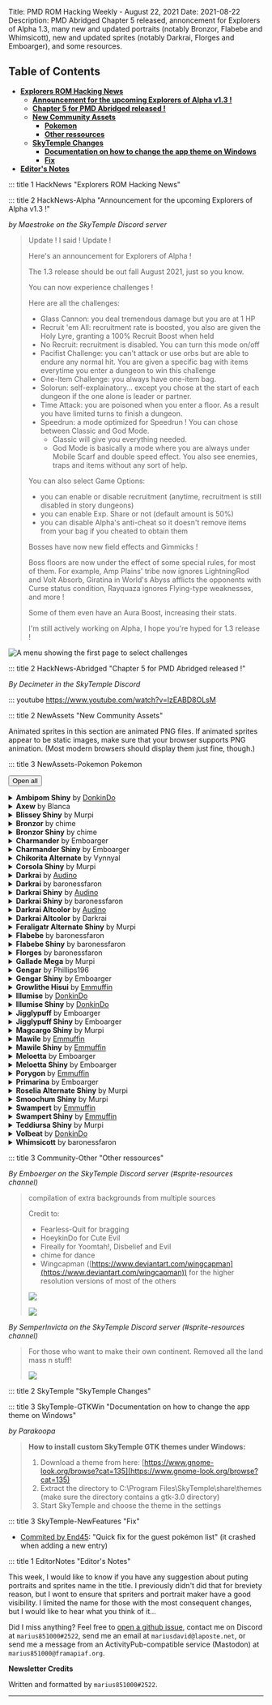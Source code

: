 Title: PMD ROM Hacking Weekly - August 22, 2021
Date: 2021-08-22
Description: PMD Abridged Chapter 5 released, annoncement for Explorers of Alpha 1.3, many new and updated portraits (notably Bronzor, Flabebe and Whimsicott), new and updated sprites (notably Darkrai, Florges and Emboarger), and some resources.

<style>
details summary > * { 
  display: inline;
}
</style>


<h2 id="ToC">Table of Contents</h2>

- [**Explorers ROM Hacking News**](#HackNews)
    - [**Announcement for the upcoming Explorers of Alpha v1.3 !**](#HackNews-Alpha)
    - [**Chapter 5 for PMD Abridged released !**](#HackNews-Abridged)
    - [**New Community Assets**](#NewAssets)
        - [**Pokemon**](#NewAssets-Pokemon)
        - [**Other ressources**](#Community-Other)
    - [**SkyTemple Changes**](#SkyTemple)
        - [**Documentation on how to change the app theme on Windows**](#SkyTemple-GTKWin)
        - [**Fix**](#SkyTemple-NewFeatures)
- [**Editor's Notes**](#EditorNotes)

::: title 1 HackNews "Explorers ROM Hacking News"

::: title 2 HackNews-Alpha "Announcement for the upcoming Explorers of Alpha v1.3 !"

*by Maestroke on the SkyTemple Discord server*

> Update ! I said ! Update !
>
> Here's an announcement for Explorers of Alpha !
>
> The 1.3 release should be out fall August 2021, just so you know.
>
> You can now experience challenges ! 
> 
> Here are all the challenges:
>
> - Glass Cannon: you deal tremendous damage but you are at 1 HP
> - Recruit 'em All: recruitment rate is boosted, you also are given the Holy Lyre, granting a 100% Recruit Boost when held
> - No Recruit: recruitment is disabled. You can turn this mode on/off
> - Pacifist Challenge: you can't attack or use orbs but are able to endure any normal hit. You are given a specific bag with items everytime you enter a dungeon to win this challenge
> - One-Item Challenge: you always have one-item bag.
> - Solorun: self-explainatory... except you chose at the start of each dungeon if the one alone is leader or partner.
> - Time Attack: you are poisoned when you enter a floor. As a result you have limited turns to finish a dungeon.
> - Speedrun: a mode optimized for Speedrun ! You can chose between Classic and God Mode.
>     - Classic will give you everything needed.
>     - God Mode is basically a mode where you are always under Mobile Scarf and double speed effect. You also see enemies, traps and items without any sort of help.
>
> You can also select Game Options:
>
> - you can enable or disable recruitment (anytime, recruitment is still disabled in story dungeons)
> - you can enable Exp. Share or not (default amount is 50%)
> - you can disable Alpha's anti-cheat so it doesn't remove items from your bag if you cheated to obtain them
> 
> 
> Bosses have now new field effects and Gimmicks !
> 
> Boss floors are now under the effect of some special rules, for most of them. For example, Amp Plains' tribe now ignores LightningRod and Volt Absorb, Giratina in World's Abyss afflicts the opponents with Curse status condition, Rayquaza ignores Flying-type weaknesses, and more !
>
> Some of them even have an Aura Boost, increasing their stats.
>
> I'm still actively working on Alpha, I hope you're hyped for 1.3 release !

![A menu showing the first page to select challenges](./images/2021-alpha.png)

::: title 2 HackNews-Abridged "Chapter 5 for PMD Abridged released !"

*By Decimeter in the SkyTemple Discord*

::: youtube https://www.youtube.com/watch?v=lzEABD8OLsM

::: title 2 NewAssets "New Community Assets"

Animated sprites in this section are animated PNG files. If animated sprites appear to be static images, make sure that your browser supports PNG animation. (Most modern browsers should display them just fine, though.)

::: title 3 NewAssets-Pokemon Pokemon

<button onclick="unfoldmonster()">Open all</button><details class="monstergeneral"><summary><b>Ambipom  Shiny</b> by <a href="https://twitter.com/DonkinDo">DonkinDo</a></summary>Portrait Added<div class="changetomonsterlist"><div class="contentcontainer"><div class="contentinner"><span>Happy</span><br><img src="./images/26-changes/todo.png" style="min-width:none;width:160px;height:160px"></img></div><div class="contentinner"><span>Surprised</span><br><img src="./images/26-changes/todo-0.png" style="min-width:none;width:160px;height:160px"></img></div></div></div></details><details class="monstergeneral"><summary><b>Axew</b> by Blanca</summary>Portrait Changed<div class="changetomonsterlist"><div class="contentcontainer"><div class="contentinner"><span>Normal</span><br><img src="./images/26-changes/todo-1.png" style="min-width:none;width:160px;height:160px"></img><br><img src="./images/26-changes/todo-2.png" style="min-width:none;width:160px;height:160px"></img></div></div></div></details><details class="monstergeneral"><summary><b>Blissey  Shiny</b> by Murpi</summary>Portrait Added<div class="changetomonsterlist"><div class="contentcontainer"><div class="contentinner"><span>Angry</span><br><img src="./images/26-changes/todo-3.png" style="min-width:none;width:160px;height:160px"></img></div><div class="contentinner"><span>Crying</span><br><img src="./images/26-changes/todo-4.png" style="min-width:none;width:160px;height:160px"></img></div><div class="contentinner"><span>Determined</span><br><img src="./images/26-changes/todo-5.png" style="min-width:none;width:160px;height:160px"></img></div><div class="contentinner"><span>Dizzy</span><br><img src="./images/26-changes/todo-6.png" style="min-width:none;width:160px;height:160px"></img></div><div class="contentinner"><span>Happy</span><br><img src="./images/26-changes/todo-7.png" style="min-width:none;width:160px;height:160px"></img></div><div class="contentinner"><span>Inspired</span><br><img src="./images/26-changes/todo-8.png" style="min-width:none;width:160px;height:160px"></img></div><div class="contentinner"><span>Joyous</span><br><img src="./images/26-changes/todo-9.png" style="min-width:none;width:160px;height:160px"></img></div><div class="contentinner"><span>Pain</span><br><img src="./images/26-changes/todo-10.png" style="min-width:none;width:160px;height:160px"></img></div><div class="contentinner"><span>Sad</span><br><img src="./images/26-changes/todo-11.png" style="min-width:none;width:160px;height:160px"></img></div><div class="contentinner"><span>Shouting</span><br><img src="./images/26-changes/todo-12.png" style="min-width:none;width:160px;height:160px"></img></div><div class="contentinner"><span>Sigh</span><br><img src="./images/26-changes/todo-13.png" style="min-width:none;width:160px;height:160px"></img></div><div class="contentinner"><span>Stunned</span><br><img src="./images/26-changes/todo-14.png" style="min-width:none;width:160px;height:160px"></img></div><div class="contentinner"><span>Surprised</span><br><img src="./images/26-changes/todo-15.png" style="min-width:none;width:160px;height:160px"></img></div><div class="contentinner"><span>Teary-Eyed</span><br><img src="./images/26-changes/todo-16.png" style="min-width:none;width:160px;height:160px"></img></div><div class="contentinner"><span>Worried</span><br><img src="./images/26-changes/todo-17.png" style="min-width:none;width:160px;height:160px"></img></div></div></div></details><details class="monstergeneral"><summary><b>Bronzor</b> by chime</summary>Portrait Added<div class="changetomonsterlist"><div class="contentcontainer"><div class="contentinner"><span>Angry</span><br><img src="./images/26-changes/todo-18.png" style="min-width:none;width:160px;height:160px"></img></div><div class="contentinner"><span>Crying</span><br><img src="./images/26-changes/todo-19.png" style="min-width:none;width:160px;height:160px"></img></div><div class="contentinner"><span>Determined</span><br><img src="./images/26-changes/todo-20.png" style="min-width:none;width:160px;height:160px"></img></div><div class="contentinner"><span>Dizzy</span><br><img src="./images/26-changes/todo-21.png" style="min-width:none;width:160px;height:160px"></img></div><div class="contentinner"><span>Happy</span><br><img src="./images/26-changes/todo-22.png" style="min-width:none;width:160px;height:160px"></img></div><div class="contentinner"><span>Inspired</span><br><img src="./images/26-changes/todo-23.png" style="min-width:none;width:160px;height:160px"></img></div><div class="contentinner"><span>Joyous</span><br><img src="./images/26-changes/todo-24.png" style="min-width:none;width:160px;height:160px"></img></div><div class="contentinner"><span>Pain</span><br><img src="./images/26-changes/todo-25.png" style="min-width:none;width:160px;height:160px"></img></div><div class="contentinner"><span>Sad</span><br><img src="./images/26-changes/todo-26.png" style="min-width:none;width:160px;height:160px"></img></div><div class="contentinner"><span>Shouting</span><br><img src="./images/26-changes/todo-27.png" style="min-width:none;width:160px;height:160px"></img></div><div class="contentinner"><span>Sigh</span><br><img src="./images/26-changes/todo-28.png" style="min-width:none;width:160px;height:160px"></img></div><div class="contentinner"><span>Special0</span><br><img src="./images/26-changes/todo-29.png" style="min-width:none;width:160px;height:160px"></img></div><div class="contentinner"><span>Special1</span><br><img src="./images/26-changes/todo-30.png" style="min-width:none;width:160px;height:160px"></img></div><div class="contentinner"><span>Stunned</span><br><img src="./images/26-changes/todo-31.png" style="min-width:none;width:160px;height:160px"></img></div><div class="contentinner"><span>Surprised</span><br><img src="./images/26-changes/todo-32.png" style="min-width:none;width:160px;height:160px"></img></div><div class="contentinner"><span>Teary-Eyed</span><br><img src="./images/26-changes/todo-33.png" style="min-width:none;width:160px;height:160px"></img></div><div class="contentinner"><span>Worried</span><br><img src="./images/26-changes/todo-34.png" style="min-width:none;width:160px;height:160px"></img></div></div></div>Portrait Changed<div class="changetomonsterlist"><div class="contentcontainer"><div class="contentinner"><span>Normal</span><br><img src="./images/26-changes/todo-35.png" style="min-width:none;width:160px;height:160px"></img><br><img src="./images/26-changes/todo-36.png" style="min-width:none;width:160px;height:160px"></img></div></div></div></details><details class="monstergeneral"><summary><b>Bronzor  Shiny</b> by chime</summary>Portrait Added<div class="changetomonsterlist"><div class="contentcontainer"><div class="contentinner"><span>Angry</span><br><img src="./images/26-changes/todo-37.png" style="min-width:none;width:160px;height:160px"></img></div><div class="contentinner"><span>Crying</span><br><img src="./images/26-changes/todo-38.png" style="min-width:none;width:160px;height:160px"></img></div><div class="contentinner"><span>Determined</span><br><img src="./images/26-changes/todo-39.png" style="min-width:none;width:160px;height:160px"></img></div><div class="contentinner"><span>Dizzy</span><br><img src="./images/26-changes/todo-40.png" style="min-width:none;width:160px;height:160px"></img></div><div class="contentinner"><span>Happy</span><br><img src="./images/26-changes/todo-41.png" style="min-width:none;width:160px;height:160px"></img></div><div class="contentinner"><span>Inspired</span><br><img src="./images/26-changes/todo-42.png" style="min-width:none;width:160px;height:160px"></img></div><div class="contentinner"><span>Joyous</span><br><img src="./images/26-changes/todo-43.png" style="min-width:none;width:160px;height:160px"></img></div><div class="contentinner"><span>Pain</span><br><img src="./images/26-changes/todo-44.png" style="min-width:none;width:160px;height:160px"></img></div><div class="contentinner"><span>Sad</span><br><img src="./images/26-changes/todo-45.png" style="min-width:none;width:160px;height:160px"></img></div><div class="contentinner"><span>Shouting</span><br><img src="./images/26-changes/todo-46.png" style="min-width:none;width:160px;height:160px"></img></div><div class="contentinner"><span>Sigh</span><br><img src="./images/26-changes/todo-47.png" style="min-width:none;width:160px;height:160px"></img></div><div class="contentinner"><span>Special0</span><br><img src="./images/26-changes/todo-48.png" style="min-width:none;width:160px;height:160px"></img></div><div class="contentinner"><span>Special1</span><br><img src="./images/26-changes/todo-49.png" style="min-width:none;width:160px;height:160px"></img></div><div class="contentinner"><span>Stunned</span><br><img src="./images/26-changes/todo-50.png" style="min-width:none;width:160px;height:160px"></img></div><div class="contentinner"><span>Surprised</span><br><img src="./images/26-changes/todo-51.png" style="min-width:none;width:160px;height:160px"></img></div><div class="contentinner"><span>Teary-Eyed</span><br><img src="./images/26-changes/todo-52.png" style="min-width:none;width:160px;height:160px"></img></div><div class="contentinner"><span>Worried</span><br><img src="./images/26-changes/todo-53.png" style="min-width:none;width:160px;height:160px"></img></div></div></div></details><details class="monstergeneral"><summary><b>Charmander</b> by Emboarger</summary>Portrait Added<div class="changetomonsterlist"><div class="contentcontainer"><div class="contentinner"><span>Special0</span><br><img src="./images/26-changes/todo-54.png" style="min-width:none;width:160px;height:160px"></img></div><div class="contentinner"><span>Special1</span><br><img src="./images/26-changes/todo-55.png" style="min-width:none;width:160px;height:160px"></img></div></div></div>Portrait Changed<div class="changetomonsterlist"><div class="contentcontainer"><div class="contentinner"><span>Angry</span><br><img src="./images/26-changes/todo-56.png" style="min-width:none;width:160px;height:160px"></img><br><img src="./images/26-changes/todo-57.png" style="min-width:none;width:160px;height:160px"></img></div><div class="contentinner"><span>Crying</span><br><img src="./images/26-changes/todo-58.png" style="min-width:none;width:160px;height:160px"></img><br><img src="./images/26-changes/todo-59.png" style="min-width:none;width:160px;height:160px"></img></div><div class="contentinner"><span>Determined</span><br><img src="./images/26-changes/todo-60.png" style="min-width:none;width:160px;height:160px"></img><br><img src="./images/26-changes/todo-61.png" style="min-width:none;width:160px;height:160px"></img></div><div class="contentinner"><span>Dizzy</span><br><img src="./images/26-changes/todo-62.png" style="min-width:none;width:160px;height:160px"></img><br><img src="./images/26-changes/todo-63.png" style="min-width:none;width:160px;height:160px"></img></div><div class="contentinner"><span>Happy</span><br><img src="./images/26-changes/todo-64.png" style="min-width:none;width:160px;height:160px"></img><br><img src="./images/26-changes/todo-65.png" style="min-width:none;width:160px;height:160px"></img></div><div class="contentinner"><span>Inspired</span><br><img src="./images/26-changes/todo-66.png" style="min-width:none;width:160px;height:160px"></img><br><img src="./images/26-changes/todo-67.png" style="min-width:none;width:160px;height:160px"></img></div><div class="contentinner"><span>Joyous</span><br><img src="./images/26-changes/todo-68.png" style="min-width:none;width:160px;height:160px"></img><br><img src="./images/26-changes/todo-69.png" style="min-width:none;width:160px;height:160px"></img></div><div class="contentinner"><span>Normal</span><br><img src="./images/26-changes/todo-70.png" style="min-width:none;width:160px;height:160px"></img><br><img src="./images/26-changes/todo-71.png" style="min-width:none;width:160px;height:160px"></img></div><div class="contentinner"><span>Pain</span><br><img src="./images/26-changes/todo-72.png" style="min-width:none;width:160px;height:160px"></img><br><img src="./images/26-changes/todo-73.png" style="min-width:none;width:160px;height:160px"></img></div><div class="contentinner"><span>Sad</span><br><img src="./images/26-changes/todo-74.png" style="min-width:none;width:160px;height:160px"></img><br><img src="./images/26-changes/todo-75.png" style="min-width:none;width:160px;height:160px"></img></div><div class="contentinner"><span>Shouting</span><br><img src="./images/26-changes/todo-76.png" style="min-width:none;width:160px;height:160px"></img><br><img src="./images/26-changes/todo-77.png" style="min-width:none;width:160px;height:160px"></img></div><div class="contentinner"><span>Sigh</span><br><img src="./images/26-changes/todo-78.png" style="min-width:none;width:160px;height:160px"></img><br><img src="./images/26-changes/todo-79.png" style="min-width:none;width:160px;height:160px"></img></div><div class="contentinner"><span>Stunned</span><br><img src="./images/26-changes/todo-80.png" style="min-width:none;width:160px;height:160px"></img><br><img src="./images/26-changes/todo-81.png" style="min-width:none;width:160px;height:160px"></img></div><div class="contentinner"><span>Surprised</span><br><img src="./images/26-changes/todo-82.png" style="min-width:none;width:160px;height:160px"></img><br><img src="./images/26-changes/todo-83.png" style="min-width:none;width:160px;height:160px"></img></div><div class="contentinner"><span>Teary-Eyed</span><br><img src="./images/26-changes/todo-84.png" style="min-width:none;width:160px;height:160px"></img><br><img src="./images/26-changes/todo-85.png" style="min-width:none;width:160px;height:160px"></img></div><div class="contentinner"><span>Worried</span><br><img src="./images/26-changes/todo-86.png" style="min-width:none;width:160px;height:160px"></img><br><img src="./images/26-changes/todo-87.png" style="min-width:none;width:160px;height:160px"></img></div></div></div></details><details class="monstergeneral"><summary><b>Charmander  Shiny</b> by Emboarger</summary>Portrait Added<div class="changetomonsterlist"><div class="contentcontainer"><div class="contentinner"><span>Special0</span><br><img src="./images/26-changes/todo-88.png" style="min-width:none;width:160px;height:160px"></img></div><div class="contentinner"><span>Special1</span><br><img src="./images/26-changes/todo-89.png" style="min-width:none;width:160px;height:160px"></img></div></div></div></details><details class="monstergeneral"><summary><b>Chikorita Alternate</b> by Vynnyal</summary>Portrait Added<div class="changetomonsterlist"><div class="contentcontainer"><div class="contentinner"><span>Angry</span><br><img src="./images/26-changes/todo-90.png" style="min-width:none;width:160px;height:160px"></img></div><div class="contentinner"><span>Crying</span><br><img src="./images/26-changes/todo-91.png" style="min-width:none;width:160px;height:160px"></img></div><div class="contentinner"><span>Determined</span><br><img src="./images/26-changes/todo-92.png" style="min-width:none;width:160px;height:160px"></img></div><div class="contentinner"><span>Dizzy</span><br><img src="./images/26-changes/todo-93.png" style="min-width:none;width:160px;height:160px"></img></div><div class="contentinner"><span>Happy</span><br><img src="./images/26-changes/todo-94.png" style="min-width:none;width:160px;height:160px"></img></div><div class="contentinner"><span>Inspired</span><br><img src="./images/26-changes/todo-95.png" style="min-width:none;width:160px;height:160px"></img></div><div class="contentinner"><span>Joyous</span><br><img src="./images/26-changes/todo-96.png" style="min-width:none;width:160px;height:160px"></img></div><div class="contentinner"><span>Normal</span><br><img src="./images/26-changes/todo-97.png" style="min-width:none;width:160px;height:160px"></img></div><div class="contentinner"><span>Pain</span><br><img src="./images/26-changes/todo-98.png" style="min-width:none;width:160px;height:160px"></img></div><div class="contentinner"><span>Sad</span><br><img src="./images/26-changes/todo-99.png" style="min-width:none;width:160px;height:160px"></img></div><div class="contentinner"><span>Shouting</span><br><img src="./images/26-changes/todo-100.png" style="min-width:none;width:160px;height:160px"></img></div><div class="contentinner"><span>Sigh</span><br><img src="./images/26-changes/todo-101.png" style="min-width:none;width:160px;height:160px"></img></div><div class="contentinner"><span>Stunned</span><br><img src="./images/26-changes/todo-102.png" style="min-width:none;width:160px;height:160px"></img></div><div class="contentinner"><span>Surprised</span><br><img src="./images/26-changes/todo-103.png" style="min-width:none;width:160px;height:160px"></img></div><div class="contentinner"><span>Teary-Eyed</span><br><img src="./images/26-changes/todo-104.png" style="min-width:none;width:160px;height:160px"></img></div><div class="contentinner"><span>Worried</span><br><img src="./images/26-changes/todo-105.png" style="min-width:none;width:160px;height:160px"></img></div></div></div></details><details class="monstergeneral"><summary><b>Corsola  Shiny</b> by Murpi</summary>Portrait Added<div class="changetomonsterlist"><div class="contentcontainer"><div class="contentinner"><span>Special0</span><br><img src="./images/26-changes/todo-106.png" style="min-width:none;width:160px;height:160px"></img></div><div class="contentinner"><span>Special1</span><br><img src="./images/26-changes/todo-107.png" style="min-width:none;width:160px;height:160px"></img></div></div></div>Portrait Changed<div class="changetomonsterlist"><div class="contentcontainer"><div class="contentinner"><span>Sigh</span><br><img src="./images/26-changes/todo-108.png" style="min-width:none;width:160px;height:160px"></img><br><img src="./images/26-changes/todo-109.png" style="min-width:none;width:160px;height:160px"></img></div></div></div></details><details class="monstergeneral"><summary><b>Darkrai</b> by <a href="https://github.com/audinowho">Audino</a></summary>Sprite Added<div class="changetomonsterlist"><div class="contentcontainer"><div class="contentinner"><span>Special2</span><br><img src="./images/26-changes/todo-110.png" style="min-width:none;width:128px;height:256px"></img></div></div></div>Sprite Changed<div class="changetomonsterlist"><div class="contentcontainer"><div class="contentinner"><span>Special0</span><br><img src="./images/26-changes/todo-111.png" style="min-width:none;width:256px;height:320px"></img></div><div class="contentinner"><span>Special1</span><br><img src="./images/26-changes/todo-112.png" style="min-width:none;width:256px;height:288px"></img></div></div></div></details><details class="monstergeneral"><summary><b>Darkrai</b> by baronessfaron</summary>Sprite Removed<div class="changetomonsterlist"><div class="contentcontainer"><div class="contentinner"><span>Pose</span><br><img src="./images/26-changes/todo-113.png" style="min-width:none;width:128px;height:320px"></img></div></div></div>Sprite Added<div class="changetomonsterlist"><div class="contentcontainer"><div class="contentinner"><span>Cringe</span><br><img src="./images/26-changes/todo-114.png" style="min-width:none;width:128px;height:224px"></img></div><div class="contentinner"><span>DeepBreath</span><br><img src="./images/26-changes/todo-115.png" style="min-width:none;width:128px;height:320px"></img></div><div class="contentinner"><span>Eat</span><br><img src="./images/26-changes/todo-116.png" style="min-width:none;width:128px;height:192px"></img></div><div class="contentinner"><span>EventSleep</span><br><img src="./images/26-changes/todo-117.png" style="min-width:none;width:160px;height:96px"></img></div><div class="contentinner"><span>Faint</span><br><img src="./images/26-changes/todo-118.png" style="min-width:none;width:160px;height:320px"></img></div><div class="contentinner"><span>Float</span><br><img src="./images/26-changes/todo-119.png" style="min-width:none;width:160px;height:128px"></img></div><div class="contentinner"><span>Head</span><br><img src="./images/26-changes/todo-120.png" style="min-width:none;width:96px;height:160px"></img></div><div class="contentinner"><span>HitGround</span><br><img src="./images/26-changes/todo-121.png" style="min-width:none;width:160px;height:320px"></img></div><div class="contentinner"><span>Laying</span><br><img src="./images/26-changes/todo-122.png" style="min-width:none;width:160px;height:96px"></img></div><div class="contentinner"><span>LeapForth</span><br><img src="./images/26-changes/todo-123.png" style="min-width:none;width:128px;height:448px"></img></div><div class="contentinner"><span>LookUp</span><br><img src="./images/26-changes/todo-124.png" style="min-width:none;width:128px;height:256px"></img></div><div class="contentinner"><span>LostBalance</span><br><img src="./images/26-changes/todo-125.png" style="min-width:none;width:128px;height:256px"></img></div><div class="contentinner"><span>Nod</span><br><img src="./images/26-changes/todo-126.png" style="min-width:none;width:128px;height:288px"></img></div><div class="contentinner"><span>Pain</span><br><img src="./images/26-changes/todo-127.png" style="min-width:none;width:128px;height:288px"></img></div><div class="contentinner"><span>Pull</span><br><img src="./images/26-changes/todo-128.png" style="min-width:none;width:160px;height:256px"></img></div><div class="contentinner"><span>Sink</span><br><img src="./images/26-changes/todo-129.png" style="min-width:none;width:128px;height:256px"></img></div><div class="contentinner"><span>Sit</span><br><img src="./images/26-changes/todo-130.png" style="min-width:none;width:128px;height:288px"></img></div><div class="contentinner"><span>Special20</span><br><img src="./images/26-changes/todo-131.png" style="min-width:none;width:160px;height:256px"></img></div><div class="contentinner"><span>Trip</span><br><img src="./images/26-changes/todo-132.png" style="min-width:none;width:160px;height:288px"></img></div><div class="contentinner"><span>Tumble</span><br><img src="./images/26-changes/todo-133.png" style="min-width:none;width:128px;height:192px"></img></div><div class="contentinner"><span>TumbleBack</span><br><img src="./images/26-changes/todo-134.png" style="min-width:none;width:128px;height:160px"></img></div><div class="contentinner"><span>Wake</span><br><img src="./images/26-changes/todo-135.png" style="min-width:none;width:160px;height:288px"></img></div></div></div>Sprite Changed<div class="changetomonsterlist"><div class="contentcontainer"><div class="contentinner"><span>Attack</span><br><img src="./images/26-changes/todo-136.png" style="min-width:none;width:640px;height:416px"></img></div><div class="contentinner"><span>Charge</span><br><img src="./images/26-changes/todo-137.png" style="min-width:none;width:256px;height:320px"></img></div><div class="contentinner"><span>Double</span><br><img src="./images/26-changes/todo-138.png" style="min-width:none;width:576px;height:384px"></img></div><div class="contentinner"><span>Hop</span><br><img src="./images/26-changes/todo-139.png" style="min-width:none;width:256px;height:480px"></img></div><div class="contentinner"><span>Hurt</span><br><img src="./images/26-changes/todo-140.png" style="min-width:none;width:384px;height:384px"></img></div><div class="contentinner"><span>Idle</span><br><img src="./images/26-changes/todo-141.png" style="min-width:none;width:320px;height:320px"></img></div><div class="contentinner"><span>Pose</span><br><img src="./images/26-changes/todo-142.png" style="min-width:none;width:256px;height:320px"></img></div><div class="contentinner"><span>QuickStrike</span><br><img src="./images/26-changes/todo-143.png" style="min-width:none;width:1024px;height:608px"></img></div><div class="contentinner"><span>RearUp</span><br><img src="./images/26-changes/todo-144.png" style="min-width:none;width:384px;height:384px"></img></div><div class="contentinner"><span>Rotate</span><br><img src="./images/26-changes/todo-145.png" style="min-width:none;width:256px;height:288px"></img></div><div class="contentinner"><span>Shoot</span><br><img src="./images/26-changes/todo-146.png" style="min-width:none;width:256px;height:320px"></img></div><div class="contentinner"><span>Sleep</span><br><img src="./images/26-changes/todo-147.png" style="min-width:none;width:256px;height:192px"></img></div><div class="contentinner"><span>Special0</span><br><img src="./images/26-changes/todo-148.png" style="min-width:none;width:256px;height:288px"></img></div><div class="contentinner"><span>Special1</span><br><img src="./images/26-changes/todo-149.png" style="min-width:none;width:256px;height:256px"></img></div><div class="contentinner"><span>Swing</span><br><img src="./images/26-changes/todo-150.png" style="min-width:none;width:640px;height:416px"></img></div><div class="contentinner"><span>Walk</span><br><img src="./images/26-changes/todo-151.png" style="min-width:none;width:320px;height:320px"></img></div></div></div></details><details class="monstergeneral"><summary><b>Darkrai  Shiny</b> by <a href="https://github.com/audinowho">Audino</a></summary>Sprite Added<div class="changetomonsterlist"><div class="contentcontainer"><div class="contentinner"><span>Special2</span><br><img src="./images/26-changes/todo-152.png" style="min-width:none;width:128px;height:256px"></img></div></div></div>Sprite Changed<div class="changetomonsterlist"><div class="contentcontainer"><div class="contentinner"><span>Special0</span><br><img src="./images/26-changes/todo-153.png" style="min-width:none;width:256px;height:320px"></img></div><div class="contentinner"><span>Special1</span><br><img src="./images/26-changes/todo-154.png" style="min-width:none;width:256px;height:288px"></img></div></div></div></details><details class="monstergeneral"><summary><b>Darkrai  Shiny</b> by baronessfaron</summary>Sprite Removed<div class="changetomonsterlist"><div class="contentcontainer"><div class="contentinner"><span>Pose</span><br><img src="./images/26-changes/todo-155.png" style="min-width:none;width:128px;height:320px"></img></div></div></div>Sprite Added<div class="changetomonsterlist"><div class="contentcontainer"><div class="contentinner"><span>Cringe</span><br><img src="./images/26-changes/todo-156.png" style="min-width:none;width:128px;height:224px"></img></div><div class="contentinner"><span>DeepBreath</span><br><img src="./images/26-changes/todo-157.png" style="min-width:none;width:128px;height:320px"></img></div><div class="contentinner"><span>Eat</span><br><img src="./images/26-changes/todo-158.png" style="min-width:none;width:128px;height:192px"></img></div><div class="contentinner"><span>EventSleep</span><br><img src="./images/26-changes/todo-159.png" style="min-width:none;width:160px;height:96px"></img></div><div class="contentinner"><span>Faint</span><br><img src="./images/26-changes/todo-160.png" style="min-width:none;width:160px;height:320px"></img></div><div class="contentinner"><span>Float</span><br><img src="./images/26-changes/todo-161.png" style="min-width:none;width:160px;height:128px"></img></div><div class="contentinner"><span>Head</span><br><img src="./images/26-changes/todo-162.png" style="min-width:none;width:96px;height:160px"></img></div><div class="contentinner"><span>HitGround</span><br><img src="./images/26-changes/todo-163.png" style="min-width:none;width:160px;height:320px"></img></div><div class="contentinner"><span>Laying</span><br><img src="./images/26-changes/todo-164.png" style="min-width:none;width:160px;height:96px"></img></div><div class="contentinner"><span>LeapForth</span><br><img src="./images/26-changes/todo-165.png" style="min-width:none;width:128px;height:448px"></img></div><div class="contentinner"><span>LookUp</span><br><img src="./images/26-changes/todo-166.png" style="min-width:none;width:128px;height:256px"></img></div><div class="contentinner"><span>LostBalance</span><br><img src="./images/26-changes/todo-167.png" style="min-width:none;width:128px;height:256px"></img></div><div class="contentinner"><span>Nod</span><br><img src="./images/26-changes/todo-168.png" style="min-width:none;width:128px;height:288px"></img></div><div class="contentinner"><span>Pain</span><br><img src="./images/26-changes/todo-169.png" style="min-width:none;width:128px;height:288px"></img></div><div class="contentinner"><span>Pull</span><br><img src="./images/26-changes/todo-170.png" style="min-width:none;width:160px;height:256px"></img></div><div class="contentinner"><span>Sink</span><br><img src="./images/26-changes/todo-171.png" style="min-width:none;width:128px;height:256px"></img></div><div class="contentinner"><span>Sit</span><br><img src="./images/26-changes/todo-172.png" style="min-width:none;width:128px;height:288px"></img></div><div class="contentinner"><span>Special20</span><br><img src="./images/26-changes/todo-173.png" style="min-width:none;width:160px;height:256px"></img></div><div class="contentinner"><span>Trip</span><br><img src="./images/26-changes/todo-174.png" style="min-width:none;width:160px;height:288px"></img></div><div class="contentinner"><span>Tumble</span><br><img src="./images/26-changes/todo-175.png" style="min-width:none;width:128px;height:192px"></img></div><div class="contentinner"><span>TumbleBack</span><br><img src="./images/26-changes/todo-176.png" style="min-width:none;width:128px;height:160px"></img></div><div class="contentinner"><span>Wake</span><br><img src="./images/26-changes/todo-177.png" style="min-width:none;width:160px;height:288px"></img></div></div></div>Sprite Changed<div class="changetomonsterlist"><div class="contentcontainer"><div class="contentinner"><span>Attack</span><br><img src="./images/26-changes/todo-178.png" style="min-width:none;width:640px;height:416px"></img></div><div class="contentinner"><span>Charge</span><br><img src="./images/26-changes/todo-179.png" style="min-width:none;width:256px;height:320px"></img></div><div class="contentinner"><span>Double</span><br><img src="./images/26-changes/todo-180.png" style="min-width:none;width:576px;height:384px"></img></div><div class="contentinner"><span>Hop</span><br><img src="./images/26-changes/todo-181.png" style="min-width:none;width:256px;height:480px"></img></div><div class="contentinner"><span>Hurt</span><br><img src="./images/26-changes/todo-182.png" style="min-width:none;width:384px;height:384px"></img></div><div class="contentinner"><span>Idle</span><br><img src="./images/26-changes/todo-183.png" style="min-width:none;width:320px;height:320px"></img></div><div class="contentinner"><span>Pose</span><br><img src="./images/26-changes/todo-184.png" style="min-width:none;width:256px;height:320px"></img></div><div class="contentinner"><span>QuickStrike</span><br><img src="./images/26-changes/todo-185.png" style="min-width:none;width:1024px;height:608px"></img></div><div class="contentinner"><span>RearUp</span><br><img src="./images/26-changes/todo-186.png" style="min-width:none;width:384px;height:384px"></img></div><div class="contentinner"><span>Rotate</span><br><img src="./images/26-changes/todo-187.png" style="min-width:none;width:256px;height:288px"></img></div><div class="contentinner"><span>Shoot</span><br><img src="./images/26-changes/todo-188.png" style="min-width:none;width:256px;height:320px"></img></div><div class="contentinner"><span>Sleep</span><br><img src="./images/26-changes/todo-189.png" style="min-width:none;width:256px;height:192px"></img></div><div class="contentinner"><span>Special0</span><br><img src="./images/26-changes/todo-190.png" style="min-width:none;width:256px;height:288px"></img></div><div class="contentinner"><span>Special1</span><br><img src="./images/26-changes/todo-191.png" style="min-width:none;width:256px;height:256px"></img></div><div class="contentinner"><span>Swing</span><br><img src="./images/26-changes/todo-192.png" style="min-width:none;width:640px;height:416px"></img></div><div class="contentinner"><span>Walk</span><br><img src="./images/26-changes/todo-193.png" style="min-width:none;width:320px;height:320px"></img></div></div></div></details><details class="monstergeneral"><summary><b>Darkrai Altcolor</b> by <a href="https://github.com/audinowho">Audino</a></summary>Sprite Added<div class="changetomonsterlist"><div class="contentcontainer"><div class="contentinner"><span>Special2</span><br><img src="./images/26-changes/todo-194.png" style="min-width:none;width:128px;height:256px"></img></div></div></div>Sprite Changed<div class="changetomonsterlist"><div class="contentcontainer"><div class="contentinner"><span>Special0</span><br><img src="./images/26-changes/todo-195.png" style="min-width:none;width:256px;height:320px"></img></div><div class="contentinner"><span>Special1</span><br><img src="./images/26-changes/todo-196.png" style="min-width:none;width:256px;height:288px"></img></div></div></div></details><details class="monstergeneral"><summary><b>Darkrai Altcolor</b> by Darkrai</summary>Sprite Removed<div class="changetomonsterlist"><div class="contentcontainer"><div class="contentinner"><span>Pose</span><br><img src="./images/26-changes/todo-197.png" style="min-width:none;width:128px;height:320px"></img></div></div></div></details><details class="monstergeneral"><summary><b>Feraligatr Alternate Shiny</b> by Murpi</summary>Portrait Added<div class="changetomonsterlist"><div class="contentcontainer"><div class="contentinner"><span>Angry</span><br><img src="./images/26-changes/todo-198.png" style="min-width:none;width:160px;height:160px"></img></div><div class="contentinner"><span>Crying</span><br><img src="./images/26-changes/todo-199.png" style="min-width:none;width:160px;height:160px"></img></div><div class="contentinner"><span>Determined</span><br><img src="./images/26-changes/todo-200.png" style="min-width:none;width:160px;height:160px"></img></div><div class="contentinner"><span>Dizzy</span><br><img src="./images/26-changes/todo-201.png" style="min-width:none;width:160px;height:160px"></img></div><div class="contentinner"><span>Happy</span><br><img src="./images/26-changes/todo-202.png" style="min-width:none;width:160px;height:160px"></img></div><div class="contentinner"><span>Inspired</span><br><img src="./images/26-changes/todo-203.png" style="min-width:none;width:160px;height:160px"></img></div><div class="contentinner"><span>Joyous</span><br><img src="./images/26-changes/todo-204.png" style="min-width:none;width:160px;height:160px"></img></div><div class="contentinner"><span>Normal</span><br><img src="./images/26-changes/todo-205.png" style="min-width:none;width:160px;height:160px"></img></div><div class="contentinner"><span>Pain</span><br><img src="./images/26-changes/todo-206.png" style="min-width:none;width:160px;height:160px"></img></div><div class="contentinner"><span>Sad</span><br><img src="./images/26-changes/todo-207.png" style="min-width:none;width:160px;height:160px"></img></div><div class="contentinner"><span>Shouting</span><br><img src="./images/26-changes/todo-208.png" style="min-width:none;width:160px;height:160px"></img></div><div class="contentinner"><span>Sigh</span><br><img src="./images/26-changes/todo-209.png" style="min-width:none;width:160px;height:160px"></img></div><div class="contentinner"><span>Special0</span><br><img src="./images/26-changes/todo-210.png" style="min-width:none;width:160px;height:160px"></img></div><div class="contentinner"><span>Special1</span><br><img src="./images/26-changes/todo-211.png" style="min-width:none;width:160px;height:160px"></img></div><div class="contentinner"><span>Special2</span><br><img src="./images/26-changes/todo-212.png" style="min-width:none;width:160px;height:160px"></img></div><div class="contentinner"><span>Special3</span><br><img src="./images/26-changes/todo-213.png" style="min-width:none;width:160px;height:160px"></img></div><div class="contentinner"><span>Stunned</span><br><img src="./images/26-changes/todo-214.png" style="min-width:none;width:160px;height:160px"></img></div><div class="contentinner"><span>Surprised</span><br><img src="./images/26-changes/todo-215.png" style="min-width:none;width:160px;height:160px"></img></div><div class="contentinner"><span>Teary-Eyed</span><br><img src="./images/26-changes/todo-216.png" style="min-width:none;width:160px;height:160px"></img></div><div class="contentinner"><span>Worried</span><br><img src="./images/26-changes/todo-217.png" style="min-width:none;width:160px;height:160px"></img></div></div></div></details><details class="monstergeneral"><summary><b>Flabebe</b> by baronessfaron</summary>Portrait Added<div class="changetomonsterlist"><div class="contentcontainer"><div class="contentinner"><span>Angry</span><br><img src="./images/26-changes/todo-218.png" style="min-width:none;width:160px;height:160px"></img></div><div class="contentinner"><span>Crying</span><br><img src="./images/26-changes/todo-219.png" style="min-width:none;width:160px;height:160px"></img></div><div class="contentinner"><span>Determined</span><br><img src="./images/26-changes/todo-220.png" style="min-width:none;width:160px;height:160px"></img></div><div class="contentinner"><span>Dizzy</span><br><img src="./images/26-changes/todo-221.png" style="min-width:none;width:160px;height:160px"></img></div><div class="contentinner"><span>Happy</span><br><img src="./images/26-changes/todo-222.png" style="min-width:none;width:160px;height:160px"></img></div><div class="contentinner"><span>Inspired</span><br><img src="./images/26-changes/todo-223.png" style="min-width:none;width:160px;height:160px"></img></div><div class="contentinner"><span>Joyous</span><br><img src="./images/26-changes/todo-224.png" style="min-width:none;width:160px;height:160px"></img></div><div class="contentinner"><span>Pain</span><br><img src="./images/26-changes/todo-225.png" style="min-width:none;width:160px;height:160px"></img></div><div class="contentinner"><span>Sad</span><br><img src="./images/26-changes/todo-226.png" style="min-width:none;width:160px;height:160px"></img></div><div class="contentinner"><span>Shouting</span><br><img src="./images/26-changes/todo-227.png" style="min-width:none;width:160px;height:160px"></img></div><div class="contentinner"><span>Sigh</span><br><img src="./images/26-changes/todo-228.png" style="min-width:none;width:160px;height:160px"></img></div><div class="contentinner"><span>Stunned</span><br><img src="./images/26-changes/todo-229.png" style="min-width:none;width:160px;height:160px"></img></div><div class="contentinner"><span>Surprised</span><br><img src="./images/26-changes/todo-230.png" style="min-width:none;width:160px;height:160px"></img></div><div class="contentinner"><span>Teary-Eyed</span><br><img src="./images/26-changes/todo-231.png" style="min-width:none;width:160px;height:160px"></img></div><div class="contentinner"><span>Worried</span><br><img src="./images/26-changes/todo-232.png" style="min-width:none;width:160px;height:160px"></img></div></div></div>Portrait Changed<div class="changetomonsterlist"><div class="contentcontainer"><div class="contentinner"><span>Normal</span><br><img src="./images/26-changes/todo-233.png" style="min-width:none;width:160px;height:160px"></img><br><img src="./images/26-changes/todo-234.png" style="min-width:none;width:160px;height:160px"></img></div></div></div></details><details class="monstergeneral"><summary><b>Flabebe  Shiny</b> by baronessfaron</summary>Portrait Added<div class="changetomonsterlist"><div class="contentcontainer"><div class="contentinner"><span>Angry</span><br><img src="./images/26-changes/todo-235.png" style="min-width:none;width:160px;height:160px"></img></div><div class="contentinner"><span>Crying</span><br><img src="./images/26-changes/todo-236.png" style="min-width:none;width:160px;height:160px"></img></div><div class="contentinner"><span>Determined</span><br><img src="./images/26-changes/todo-237.png" style="min-width:none;width:160px;height:160px"></img></div><div class="contentinner"><span>Dizzy</span><br><img src="./images/26-changes/todo-238.png" style="min-width:none;width:160px;height:160px"></img></div><div class="contentinner"><span>Happy</span><br><img src="./images/26-changes/todo-239.png" style="min-width:none;width:160px;height:160px"></img></div><div class="contentinner"><span>Inspired</span><br><img src="./images/26-changes/todo-240.png" style="min-width:none;width:160px;height:160px"></img></div><div class="contentinner"><span>Joyous</span><br><img src="./images/26-changes/todo-241.png" style="min-width:none;width:160px;height:160px"></img></div><div class="contentinner"><span>Pain</span><br><img src="./images/26-changes/todo-242.png" style="min-width:none;width:160px;height:160px"></img></div><div class="contentinner"><span>Sad</span><br><img src="./images/26-changes/todo-243.png" style="min-width:none;width:160px;height:160px"></img></div><div class="contentinner"><span>Shouting</span><br><img src="./images/26-changes/todo-244.png" style="min-width:none;width:160px;height:160px"></img></div><div class="contentinner"><span>Sigh</span><br><img src="./images/26-changes/todo-245.png" style="min-width:none;width:160px;height:160px"></img></div><div class="contentinner"><span>Stunned</span><br><img src="./images/26-changes/todo-246.png" style="min-width:none;width:160px;height:160px"></img></div><div class="contentinner"><span>Surprised</span><br><img src="./images/26-changes/todo-247.png" style="min-width:none;width:160px;height:160px"></img></div><div class="contentinner"><span>Teary-Eyed</span><br><img src="./images/26-changes/todo-248.png" style="min-width:none;width:160px;height:160px"></img></div><div class="contentinner"><span>Worried</span><br><img src="./images/26-changes/todo-249.png" style="min-width:none;width:160px;height:160px"></img></div></div></div>Portrait Changed<div class="changetomonsterlist"><div class="contentcontainer"><div class="contentinner"><span>Normal</span><br><img src="./images/26-changes/todo-250.png" style="min-width:none;width:160px;height:160px"></img><br><img src="./images/26-changes/todo-251.png" style="min-width:none;width:160px;height:160px"></img></div></div></div></details><details class="monstergeneral"><summary><b>Florges</b> by baronessfaron</summary>Sprite Added<div class="changetomonsterlist"><div class="contentcontainer"><div class="contentinner"><span>Appeal</span><br><img src="./images/26-changes/todo-252.png" style="min-width:none;width:160px;height:192px"></img></div><div class="contentinner"><span>Attack</span><br><img src="./images/26-changes/todo-253.png" style="min-width:none;width:288px;height:288px"></img></div><div class="contentinner"><span>Charge</span><br><img src="./images/26-changes/todo-254.png" style="min-width:none;width:128px;height:160px"></img></div><div class="contentinner"><span>Double</span><br><img src="./images/26-changes/todo-255.png" style="min-width:none;width:224px;height:288px"></img></div><div class="contentinner"><span>Hop</span><br><img src="./images/26-changes/todo-256.png" style="min-width:none;width:160px;height:384px"></img></div><div class="contentinner"><span>Hurt</span><br><img src="./images/26-changes/todo-257.png" style="min-width:none;width:192px;height:224px"></img></div><div class="contentinner"><span>Idle</span><br><img src="./images/26-changes/todo-258.png" style="min-width:none;width:160px;height:192px"></img></div><div class="contentinner"><span>Rotate</span><br><img src="./images/26-changes/todo-259.png" style="min-width:none;width:128px;height:160px"></img></div><div class="contentinner"><span>Sleep</span><br><img src="./images/26-changes/todo-260.png" style="min-width:none;width:128px;height:160px"></img></div><div class="contentinner"><span>Swing</span><br><img src="./images/26-changes/todo-261.png" style="min-width:none;width:288px;height:320px"></img></div><div class="contentinner"><span>Walk</span><br><img src="./images/26-changes/todo-262.png" style="min-width:none;width:128px;height:192px"></img></div></div></div></details><details class="monstergeneral"><summary><b>Gallade Mega</b> by Murpi</summary>Portrait Added<div class="changetomonsterlist"><div class="contentcontainer"><div class="contentinner"><span>Normal</span><br><img src="./images/26-changes/todo-263.png" style="min-width:none;width:160px;height:160px"></img></div></div></div></details><details class="monstergeneral"><summary><b>Gengar</b> by Phillips196</summary>Portrait Changed<div class="changetomonsterlist"><div class="contentcontainer"><div class="contentinner"><span>Special0</span><br><img src="./images/26-changes/todo-264.png" style="min-width:none;width:160px;height:160px"></img><br><img src="./images/26-changes/todo-265.png" style="min-width:none;width:160px;height:160px"></img></div><div class="contentinner"><span>Special1</span><br><img src="./images/26-changes/todo-266.png" style="min-width:none;width:160px;height:160px"></img><br><img src="./images/26-changes/todo-267.png" style="min-width:none;width:160px;height:160px"></img></div></div></div></details><details class="monstergeneral"><summary><b>Gengar  Shiny</b> by Emboarger</summary>Portrait Changed<div class="changetomonsterlist"><div class="contentcontainer"><div class="contentinner"><span>Special0</span><br><img src="./images/26-changes/todo-268.png" style="min-width:none;width:160px;height:160px"></img><br><img src="./images/26-changes/todo-269.png" style="min-width:none;width:160px;height:160px"></img></div><div class="contentinner"><span>Special1</span><br><img src="./images/26-changes/todo-270.png" style="min-width:none;width:160px;height:160px"></img><br><img src="./images/26-changes/todo-271.png" style="min-width:none;width:160px;height:160px"></img></div></div></div></details><details class="monstergeneral"><summary><b>Growlithe Hisui</b> by <a href="https://twitter.com/Ernmuffin">Emmuffin</a></summary>Portrait Added<div class="changetomonsterlist"><div class="contentcontainer"><div class="contentinner"><span>Normal</span><br><img src="./images/26-changes/todo-272.png" style="min-width:none;width:160px;height:160px"></img></div></div></div></details><details class="monstergeneral"><summary><b>Illumise</b> by <a href="https://twitter.com/DonkinDo">DonkinDo</a></summary>Portrait Added<div class="changetomonsterlist"><div class="contentcontainer"><div class="contentinner"><span>Angry</span><br><img src="./images/26-changes/todo-273.png" style="min-width:none;width:160px;height:160px"></img></div><div class="contentinner"><span>Happy</span><br><img src="./images/26-changes/todo-274.png" style="min-width:none;width:160px;height:160px"></img></div><div class="contentinner"><span>Joyous</span><br><img src="./images/26-changes/todo-275.png" style="min-width:none;width:160px;height:160px"></img></div></div></div>Portrait Changed<div class="changetomonsterlist"><div class="contentcontainer"><div class="contentinner"><span>Normal</span><br><img src="./images/26-changes/todo-276.png" style="min-width:none;width:160px;height:160px"></img><br><img src="./images/26-changes/todo-277.png" style="min-width:none;width:160px;height:160px"></img></div></div></div></details><details class="monstergeneral"><summary><b>Illumise  Shiny</b> by <a href="https://twitter.com/DonkinDo">DonkinDo</a></summary>Portrait Added<div class="changetomonsterlist"><div class="contentcontainer"><div class="contentinner"><span>Angry</span><br><img src="./images/26-changes/todo-278.png" style="min-width:none;width:160px;height:160px"></img></div><div class="contentinner"><span>Happy</span><br><img src="./images/26-changes/todo-279.png" style="min-width:none;width:160px;height:160px"></img></div><div class="contentinner"><span>Joyous</span><br><img src="./images/26-changes/todo-280.png" style="min-width:none;width:160px;height:160px"></img></div></div></div></details><details class="monstergeneral"><summary><b>Jigglypuff</b> by Emboarger</summary>Portrait Added<div class="changetomonsterlist"><div class="contentcontainer"><div class="contentinner"><span>Special0</span><br><img src="./images/26-changes/todo-281.png" style="min-width:none;width:160px;height:160px"></img></div></div></div>Portrait Changed<div class="changetomonsterlist"><div class="contentcontainer"><div class="contentinner"><span>Happy</span><br><img src="./images/26-changes/todo-282.png" style="min-width:none;width:160px;height:160px"></img><br><img src="./images/26-changes/todo-283.png" style="min-width:none;width:160px;height:160px"></img></div><div class="contentinner"><span>Joyous</span><br><img src="./images/26-changes/todo-284.png" style="min-width:none;width:160px;height:160px"></img><br><img src="./images/26-changes/todo-285.png" style="min-width:none;width:160px;height:160px"></img></div><div class="contentinner"><span>Normal</span><br><img src="./images/26-changes/todo-286.png" style="min-width:none;width:160px;height:160px"></img><br><img src="./images/26-changes/todo-287.png" style="min-width:none;width:160px;height:160px"></img></div></div></div></details><details class="monstergeneral"><summary><b>Jigglypuff  Shiny</b> by Emboarger</summary>Portrait Added<div class="changetomonsterlist"><div class="contentcontainer"><div class="contentinner"><span>Special0</span><br><img src="./images/26-changes/todo-288.png" style="min-width:none;width:160px;height:160px"></img></div></div></div>Portrait Changed<div class="changetomonsterlist"><div class="contentcontainer"><div class="contentinner"><span>Happy</span><br><img src="./images/26-changes/todo-289.png" style="min-width:none;width:160px;height:160px"></img><br><img src="./images/26-changes/todo-290.png" style="min-width:none;width:160px;height:160px"></img></div><div class="contentinner"><span>Joyous</span><br><img src="./images/26-changes/todo-291.png" style="min-width:none;width:160px;height:160px"></img><br><img src="./images/26-changes/todo-292.png" style="min-width:none;width:160px;height:160px"></img></div></div></div></details><details class="monstergeneral"><summary><b>Magcargo  Shiny</b> by Murpi</summary>Portrait Added<div class="changetomonsterlist"><div class="contentcontainer"><div class="contentinner"><span>Angry</span><br><img src="./images/26-changes/todo-293.png" style="min-width:none;width:160px;height:160px"></img></div><div class="contentinner"><span>Angry^</span><br><img src="./images/26-changes/todo-294.png" style="min-width:none;width:160px;height:160px"></img></div><div class="contentinner"><span>Crying</span><br><img src="./images/26-changes/todo-295.png" style="min-width:none;width:160px;height:160px"></img></div><div class="contentinner"><span>Crying^</span><br><img src="./images/26-changes/todo-296.png" style="min-width:none;width:160px;height:160px"></img></div><div class="contentinner"><span>Determined</span><br><img src="./images/26-changes/todo-297.png" style="min-width:none;width:160px;height:160px"></img></div><div class="contentinner"><span>Determined^</span><br><img src="./images/26-changes/todo-298.png" style="min-width:none;width:160px;height:160px"></img></div><div class="contentinner"><span>Dizzy</span><br><img src="./images/26-changes/todo-299.png" style="min-width:none;width:160px;height:160px"></img></div><div class="contentinner"><span>Dizzy^</span><br><img src="./images/26-changes/todo-300.png" style="min-width:none;width:160px;height:160px"></img></div><div class="contentinner"><span>Happy</span><br><img src="./images/26-changes/todo-301.png" style="min-width:none;width:160px;height:160px"></img></div><div class="contentinner"><span>Happy^</span><br><img src="./images/26-changes/todo-302.png" style="min-width:none;width:160px;height:160px"></img></div><div class="contentinner"><span>Inspired</span><br><img src="./images/26-changes/todo-303.png" style="min-width:none;width:160px;height:160px"></img></div><div class="contentinner"><span>Inspired^</span><br><img src="./images/26-changes/todo-304.png" style="min-width:none;width:160px;height:160px"></img></div><div class="contentinner"><span>Joyous</span><br><img src="./images/26-changes/todo-305.png" style="min-width:none;width:160px;height:160px"></img></div><div class="contentinner"><span>Joyous^</span><br><img src="./images/26-changes/todo-306.png" style="min-width:none;width:160px;height:160px"></img></div><div class="contentinner"><span>Pain</span><br><img src="./images/26-changes/todo-307.png" style="min-width:none;width:160px;height:160px"></img></div><div class="contentinner"><span>Pain^</span><br><img src="./images/26-changes/todo-308.png" style="min-width:none;width:160px;height:160px"></img></div><div class="contentinner"><span>Sad</span><br><img src="./images/26-changes/todo-309.png" style="min-width:none;width:160px;height:160px"></img></div><div class="contentinner"><span>Sad^</span><br><img src="./images/26-changes/todo-310.png" style="min-width:none;width:160px;height:160px"></img></div><div class="contentinner"><span>Shouting</span><br><img src="./images/26-changes/todo-311.png" style="min-width:none;width:160px;height:160px"></img></div><div class="contentinner"><span>Shouting^</span><br><img src="./images/26-changes/todo-312.png" style="min-width:none;width:160px;height:160px"></img></div><div class="contentinner"><span>Sigh</span><br><img src="./images/26-changes/todo-313.png" style="min-width:none;width:160px;height:160px"></img></div><div class="contentinner"><span>Sigh^</span><br><img src="./images/26-changes/todo-314.png" style="min-width:none;width:160px;height:160px"></img></div><div class="contentinner"><span>Stunned</span><br><img src="./images/26-changes/todo-315.png" style="min-width:none;width:160px;height:160px"></img></div><div class="contentinner"><span>Stunned^</span><br><img src="./images/26-changes/todo-316.png" style="min-width:none;width:160px;height:160px"></img></div><div class="contentinner"><span>Surprised</span><br><img src="./images/26-changes/todo-317.png" style="min-width:none;width:160px;height:160px"></img></div><div class="contentinner"><span>Surprised^</span><br><img src="./images/26-changes/todo-318.png" style="min-width:none;width:160px;height:160px"></img></div><div class="contentinner"><span>Teary-Eyed</span><br><img src="./images/26-changes/todo-319.png" style="min-width:none;width:160px;height:160px"></img></div><div class="contentinner"><span>Teary-Eyed^</span><br><img src="./images/26-changes/todo-320.png" style="min-width:none;width:160px;height:160px"></img></div><div class="contentinner"><span>Worried</span><br><img src="./images/26-changes/todo-321.png" style="min-width:none;width:160px;height:160px"></img></div><div class="contentinner"><span>Worried^</span><br><img src="./images/26-changes/todo-322.png" style="min-width:none;width:160px;height:160px"></img></div></div></div></details><details class="monstergeneral"><summary><b>Mawile</b> by <a href="https://twitter.com/Ernmuffin">Emmuffin</a></summary>Portrait Added<div class="changetomonsterlist"><div class="contentcontainer"><div class="contentinner"><span>Special1</span><br><img src="./images/26-changes/todo-323.png" style="min-width:none;width:160px;height:160px"></img></div></div></div></details><details class="monstergeneral"><summary><b>Mawile  Shiny</b> by <a href="https://twitter.com/Ernmuffin">Emmuffin</a></summary>Portrait Added<div class="changetomonsterlist"><div class="contentcontainer"><div class="contentinner"><span>Special1</span><br><img src="./images/26-changes/todo-324.png" style="min-width:none;width:160px;height:160px"></img></div></div></div></details><details class="monstergeneral"><summary><b>Meloetta</b> by Emboarger</summary>Portrait Added<div class="changetomonsterlist"><div class="contentcontainer"><div class="contentinner"><span>Special1</span><br><img src="./images/26-changes/todo-325.png" style="min-width:none;width:160px;height:160px"></img></div><div class="contentinner"><span>Special1^</span><br><img src="./images/26-changes/todo-326.png" style="min-width:none;width:160px;height:160px"></img></div></div></div>Portrait Changed<div class="changetomonsterlist"><div class="contentcontainer"><div class="contentinner"><span>Normal</span><br><img src="./images/26-changes/todo-327.png" style="min-width:none;width:160px;height:160px"></img><br><img src="./images/26-changes/todo-328.png" style="min-width:none;width:160px;height:160px"></img></div><div class="contentinner"><span>Normal^</span><br><img src="./images/26-changes/todo-329.png" style="min-width:none;width:160px;height:160px"></img><br><img src="./images/26-changes/todo-330.png" style="min-width:none;width:160px;height:160px"></img></div></div></div></details><details class="monstergeneral"><summary><b>Meloetta  Shiny</b> by Emboarger</summary>Portrait Added<div class="changetomonsterlist"><div class="contentcontainer"><div class="contentinner"><span>Special1</span><br><img src="./images/26-changes/todo-331.png" style="min-width:none;width:160px;height:160px"></img></div><div class="contentinner"><span>Special1^</span><br><img src="./images/26-changes/todo-332.png" style="min-width:none;width:160px;height:160px"></img></div></div></div>Portrait Changed<div class="changetomonsterlist"><div class="contentcontainer"><div class="contentinner"><span>Normal</span><br><img src="./images/26-changes/todo-333.png" style="min-width:none;width:160px;height:160px"></img><br><img src="./images/26-changes/todo-334.png" style="min-width:none;width:160px;height:160px"></img></div><div class="contentinner"><span>Normal^</span><br><img src="./images/26-changes/todo-335.png" style="min-width:none;width:160px;height:160px"></img><br><img src="./images/26-changes/todo-336.png" style="min-width:none;width:160px;height:160px"></img></div></div></div></details><details class="monstergeneral"><summary><b>Porygon</b> by <a href="https://twitter.com/Ernmuffin">Emmuffin</a></summary>Portrait Changed<div class="changetomonsterlist"><div class="contentcontainer"><div class="contentinner"><span>Happy</span><br><img src="./images/26-changes/todo-337.png" style="min-width:none;width:160px;height:160px"></img><br><img src="./images/26-changes/todo-338.png" style="min-width:none;width:160px;height:160px"></img></div><div class="contentinner"><span>Inspired</span><br><img src="./images/26-changes/todo-339.png" style="min-width:none;width:160px;height:160px"></img><br><img src="./images/26-changes/todo-340.png" style="min-width:none;width:160px;height:160px"></img></div><div class="contentinner"><span>Joyous</span><br><img src="./images/26-changes/todo-341.png" style="min-width:none;width:160px;height:160px"></img><br><img src="./images/26-changes/todo-342.png" style="min-width:none;width:160px;height:160px"></img></div><div class="contentinner"><span>Normal</span><br><img src="./images/26-changes/todo-343.png" style="min-width:none;width:160px;height:160px"></img><br><img src="./images/26-changes/todo-344.png" style="min-width:none;width:160px;height:160px"></img></div><div class="contentinner"><span>Pain</span><br><img src="./images/26-changes/todo-345.png" style="min-width:none;width:160px;height:160px"></img><br><img src="./images/26-changes/todo-346.png" style="min-width:none;width:160px;height:160px"></img></div><div class="contentinner"><span>Surprised</span><br><img src="./images/26-changes/todo-347.png" style="min-width:none;width:160px;height:160px"></img><br><img src="./images/26-changes/todo-348.png" style="min-width:none;width:160px;height:160px"></img></div></div></div></details><details class="monstergeneral"><summary><b>Primarina</b> by Emboarger</summary>Portrait Added<div class="changetomonsterlist"><div class="contentcontainer"><div class="contentinner"><span>Special1</span><br><img src="./images/26-changes/todo-349.png" style="min-width:none;width:160px;height:160px"></img></div></div></div>Portrait Changed<div class="changetomonsterlist"><div class="contentcontainer"><div class="contentinner"><span>Normal</span><br><img src="./images/26-changes/todo-350.png" style="min-width:none;width:160px;height:160px"></img><br><img src="./images/26-changes/todo-351.png" style="min-width:none;width:160px;height:160px"></img></div></div></div></details><details class="monstergeneral"><summary><b>Roselia Alternate Shiny</b> by Murpi</summary>Portrait Added<div class="changetomonsterlist"><div class="contentcontainer"><div class="contentinner"><span>Angry</span><br><img src="./images/26-changes/todo-352.png" style="min-width:none;width:160px;height:160px"></img></div><div class="contentinner"><span>Angry^</span><br><img src="./images/26-changes/todo-353.png" style="min-width:none;width:160px;height:160px"></img></div><div class="contentinner"><span>Crying</span><br><img src="./images/26-changes/todo-354.png" style="min-width:none;width:160px;height:160px"></img></div><div class="contentinner"><span>Crying^</span><br><img src="./images/26-changes/todo-355.png" style="min-width:none;width:160px;height:160px"></img></div><div class="contentinner"><span>Determined</span><br><img src="./images/26-changes/todo-356.png" style="min-width:none;width:160px;height:160px"></img></div><div class="contentinner"><span>Determined^</span><br><img src="./images/26-changes/todo-357.png" style="min-width:none;width:160px;height:160px"></img></div><div class="contentinner"><span>Dizzy</span><br><img src="./images/26-changes/todo-358.png" style="min-width:none;width:160px;height:160px"></img></div><div class="contentinner"><span>Dizzy^</span><br><img src="./images/26-changes/todo-359.png" style="min-width:none;width:160px;height:160px"></img></div><div class="contentinner"><span>Happy</span><br><img src="./images/26-changes/todo-360.png" style="min-width:none;width:160px;height:160px"></img></div><div class="contentinner"><span>Happy^</span><br><img src="./images/26-changes/todo-361.png" style="min-width:none;width:160px;height:160px"></img></div><div class="contentinner"><span>Inspired</span><br><img src="./images/26-changes/todo-362.png" style="min-width:none;width:160px;height:160px"></img></div><div class="contentinner"><span>Inspired^</span><br><img src="./images/26-changes/todo-363.png" style="min-width:none;width:160px;height:160px"></img></div><div class="contentinner"><span>Joyous</span><br><img src="./images/26-changes/todo-364.png" style="min-width:none;width:160px;height:160px"></img></div><div class="contentinner"><span>Joyous^</span><br><img src="./images/26-changes/todo-365.png" style="min-width:none;width:160px;height:160px"></img></div><div class="contentinner"><span>Normal</span><br><img src="./images/26-changes/todo-366.png" style="min-width:none;width:160px;height:160px"></img></div><div class="contentinner"><span>Normal^</span><br><img src="./images/26-changes/todo-367.png" style="min-width:none;width:160px;height:160px"></img></div><div class="contentinner"><span>Pain</span><br><img src="./images/26-changes/todo-368.png" style="min-width:none;width:160px;height:160px"></img></div><div class="contentinner"><span>Pain^</span><br><img src="./images/26-changes/todo-369.png" style="min-width:none;width:160px;height:160px"></img></div><div class="contentinner"><span>Sad</span><br><img src="./images/26-changes/todo-370.png" style="min-width:none;width:160px;height:160px"></img></div><div class="contentinner"><span>Sad^</span><br><img src="./images/26-changes/todo-371.png" style="min-width:none;width:160px;height:160px"></img></div><div class="contentinner"><span>Shouting</span><br><img src="./images/26-changes/todo-372.png" style="min-width:none;width:160px;height:160px"></img></div><div class="contentinner"><span>Shouting^</span><br><img src="./images/26-changes/todo-373.png" style="min-width:none;width:160px;height:160px"></img></div><div class="contentinner"><span>Sigh</span><br><img src="./images/26-changes/todo-374.png" style="min-width:none;width:160px;height:160px"></img></div><div class="contentinner"><span>Sigh^</span><br><img src="./images/26-changes/todo-375.png" style="min-width:none;width:160px;height:160px"></img></div><div class="contentinner"><span>Special0</span><br><img src="./images/26-changes/todo-376.png" style="min-width:none;width:160px;height:160px"></img></div><div class="contentinner"><span>Special0^</span><br><img src="./images/26-changes/todo-377.png" style="min-width:none;width:160px;height:160px"></img></div><div class="contentinner"><span>Stunned</span><br><img src="./images/26-changes/todo-378.png" style="min-width:none;width:160px;height:160px"></img></div><div class="contentinner"><span>Stunned^</span><br><img src="./images/26-changes/todo-379.png" style="min-width:none;width:160px;height:160px"></img></div><div class="contentinner"><span>Surprised</span><br><img src="./images/26-changes/todo-380.png" style="min-width:none;width:160px;height:160px"></img></div><div class="contentinner"><span>Surprised^</span><br><img src="./images/26-changes/todo-381.png" style="min-width:none;width:160px;height:160px"></img></div><div class="contentinner"><span>Teary-Eyed</span><br><img src="./images/26-changes/todo-382.png" style="min-width:none;width:160px;height:160px"></img></div><div class="contentinner"><span>Teary-Eyed^</span><br><img src="./images/26-changes/todo-383.png" style="min-width:none;width:160px;height:160px"></img></div><div class="contentinner"><span>Worried</span><br><img src="./images/26-changes/todo-384.png" style="min-width:none;width:160px;height:160px"></img></div><div class="contentinner"><span>Worried^</span><br><img src="./images/26-changes/todo-385.png" style="min-width:none;width:160px;height:160px"></img></div></div></div></details><details class="monstergeneral"><summary><b>Smoochum  Shiny</b> by Murpi</summary>Portrait Added<div class="changetomonsterlist"><div class="contentcontainer"><div class="contentinner"><span>Crying</span><br><img src="./images/26-changes/todo-386.png" style="min-width:none;width:160px;height:160px"></img></div><div class="contentinner"><span>Determined</span><br><img src="./images/26-changes/todo-387.png" style="min-width:none;width:160px;height:160px"></img></div><div class="contentinner"><span>Dizzy</span><br><img src="./images/26-changes/todo-388.png" style="min-width:none;width:160px;height:160px"></img></div><div class="contentinner"><span>Inspired</span><br><img src="./images/26-changes/todo-389.png" style="min-width:none;width:160px;height:160px"></img></div><div class="contentinner"><span>Joyous</span><br><img src="./images/26-changes/todo-390.png" style="min-width:none;width:160px;height:160px"></img></div><div class="contentinner"><span>Pain</span><br><img src="./images/26-changes/todo-391.png" style="min-width:none;width:160px;height:160px"></img></div><div class="contentinner"><span>Sad</span><br><img src="./images/26-changes/todo-392.png" style="min-width:none;width:160px;height:160px"></img></div><div class="contentinner"><span>Shouting</span><br><img src="./images/26-changes/todo-393.png" style="min-width:none;width:160px;height:160px"></img></div><div class="contentinner"><span>Sigh</span><br><img src="./images/26-changes/todo-394.png" style="min-width:none;width:160px;height:160px"></img></div><div class="contentinner"><span>Stunned</span><br><img src="./images/26-changes/todo-395.png" style="min-width:none;width:160px;height:160px"></img></div><div class="contentinner"><span>Teary-Eyed</span><br><img src="./images/26-changes/todo-396.png" style="min-width:none;width:160px;height:160px"></img></div></div></div></details><details class="monstergeneral"><summary><b>Swampert</b> by <a href="https://twitter.com/Ernmuffin">Emmuffin</a></summary>Sprite Added<div class="changetomonsterlist"><div class="contentcontainer"><div class="contentinner"><span>Cringe</span><br><img src="./images/26-changes/todo-397.png" style="min-width:none;width:160px;height:224px"></img></div><div class="contentinner"><span>DeepBreath</span><br><img src="./images/26-changes/todo-398.png" style="min-width:none;width:128px;height:160px"></img></div><div class="contentinner"><span>Eat</span><br><img src="./images/26-changes/todo-399.png" style="min-width:none;width:96px;height:160px"></img></div><div class="contentinner"><span>EventSleep</span><br><img src="./images/26-changes/todo-400.png" style="min-width:none;width:160px;height:128px"></img></div><div class="contentinner"><span>Faint</span><br><img src="./images/26-changes/todo-401.png" style="min-width:none;width:160px;height:192px"></img></div><div class="contentinner"><span>Float</span><br><img src="./images/26-changes/todo-402.png" style="min-width:none;width:128px;height:128px"></img></div><div class="contentinner"><span>Head</span><br><img src="./images/26-changes/todo-403.png" style="min-width:none;width:96px;height:192px"></img></div><div class="contentinner"><span>HitGround</span><br><img src="./images/26-changes/todo-404.png" style="min-width:none;width:160px;height:192px"></img></div><div class="contentinner"><span>Laying</span><br><img src="./images/26-changes/todo-405.png" style="min-width:none;width:160px;height:128px"></img></div><div class="contentinner"><span>LeapForth</span><br><img src="./images/26-changes/todo-406.png" style="min-width:none;width:96px;height:352px"></img></div><div class="contentinner"><span>LookUp</span><br><img src="./images/26-changes/todo-407.png" style="min-width:none;width:96px;height:160px"></img></div><div class="contentinner"><span>LostBalance</span><br><img src="./images/26-changes/todo-408.png" style="min-width:none;width:128px;height:160px"></img></div><div class="contentinner"><span>Nod</span><br><img src="./images/26-changes/todo-409.png" style="min-width:none;width:160px;height:192px"></img></div><div class="contentinner"><span>Pain</span><br><img src="./images/26-changes/todo-410.png" style="min-width:none;width:128px;height:192px"></img></div><div class="contentinner"><span>Pose</span><br><img src="./images/26-changes/todo-411.png" style="min-width:none;width:128px;height:160px"></img></div><div class="contentinner"><span>Pull</span><br><img src="./images/26-changes/todo-412.png" style="min-width:none;width:128px;height:192px"></img></div><div class="contentinner"><span>Sink</span><br><img src="./images/26-changes/todo-413.png" style="min-width:none;width:128px;height:160px"></img></div><div class="contentinner"><span>Sit</span><br><img src="./images/26-changes/todo-414.png" style="min-width:none;width:96px;height:160px"></img></div><div class="contentinner"><span>Trip</span><br><img src="./images/26-changes/todo-415.png" style="min-width:none;width:160px;height:192px"></img></div><div class="contentinner"><span>Tumble</span><br><img src="./images/26-changes/todo-416.png" style="min-width:none;width:128px;height:160px"></img></div><div class="contentinner"><span>TumbleBack</span><br><img src="./images/26-changes/todo-417.png" style="min-width:none;width:128px;height:160px"></img></div><div class="contentinner"><span>Wake</span><br><img src="./images/26-changes/todo-418.png" style="min-width:none;width:128px;height:192px"></img></div></div></div>Sprite Changed<div class="changetomonsterlist"><div class="contentcontainer"><div class="contentinner"><span>Attack</span><br><img src="./images/26-changes/todo-419.png" style="min-width:none;width:512px;height:320px"></img></div><div class="contentinner"><span>Charge</span><br><img src="./images/26-changes/todo-420.png" style="min-width:none;width:320px;height:160px"></img></div><div class="contentinner"><span>Double</span><br><img src="./images/26-changes/todo-421.png" style="min-width:none;width:512px;height:320px"></img></div><div class="contentinner"><span>Hop</span><br><img src="./images/26-changes/todo-422.png" style="min-width:none;width:256px;height:384px"></img></div><div class="contentinner"><span>Hurt</span><br><img src="./images/26-changes/todo-423.png" style="min-width:none;width:384px;height:224px"></img></div><div class="contentinner"><span>Idle</span><br><img src="./images/26-changes/todo-424.png" style="min-width:none;width:256px;height:256px"></img></div><div class="contentinner"><span>RearUp</span><br><img src="./images/26-changes/todo-425.png" style="min-width:none;width:320px;height:224px"></img></div><div class="contentinner"><span>Rotate</span><br><img src="./images/26-changes/todo-426.png" style="min-width:none;width:256px;height:192px"></img></div><div class="contentinner"><span>Shoot</span><br><img src="./images/26-changes/todo-427.png" style="min-width:none;width:384px;height:192px"></img></div><div class="contentinner"><span>Sleep</span><br><img src="./images/26-changes/todo-428.png" style="min-width:none;width:256px;height:128px"></img></div><div class="contentinner"><span>Swing</span><br><img src="./images/26-changes/todo-429.png" style="min-width:none;width:576px;height:352px"></img></div><div class="contentinner"><span>Walk</span><br><img src="./images/26-changes/todo-430.png" style="min-width:none;width:256px;height:192px"></img></div></div></div></details><details class="monstergeneral"><summary><b>Swampert  Shiny</b> by <a href="https://twitter.com/Ernmuffin">Emmuffin</a></summary>Sprite Added<div class="changetomonsterlist"><div class="contentcontainer"><div class="contentinner"><span>Cringe</span><br><img src="./images/26-changes/todo-431.png" style="min-width:none;width:160px;height:224px"></img></div><div class="contentinner"><span>DeepBreath</span><br><img src="./images/26-changes/todo-432.png" style="min-width:none;width:128px;height:160px"></img></div><div class="contentinner"><span>Eat</span><br><img src="./images/26-changes/todo-433.png" style="min-width:none;width:96px;height:160px"></img></div><div class="contentinner"><span>EventSleep</span><br><img src="./images/26-changes/todo-434.png" style="min-width:none;width:160px;height:128px"></img></div><div class="contentinner"><span>Faint</span><br><img src="./images/26-changes/todo-435.png" style="min-width:none;width:160px;height:192px"></img></div><div class="contentinner"><span>Float</span><br><img src="./images/26-changes/todo-436.png" style="min-width:none;width:128px;height:128px"></img></div><div class="contentinner"><span>Head</span><br><img src="./images/26-changes/todo-437.png" style="min-width:none;width:96px;height:192px"></img></div><div class="contentinner"><span>HitGround</span><br><img src="./images/26-changes/todo-438.png" style="min-width:none;width:160px;height:192px"></img></div><div class="contentinner"><span>Laying</span><br><img src="./images/26-changes/todo-439.png" style="min-width:none;width:160px;height:128px"></img></div><div class="contentinner"><span>LeapForth</span><br><img src="./images/26-changes/todo-440.png" style="min-width:none;width:96px;height:352px"></img></div><div class="contentinner"><span>LookUp</span><br><img src="./images/26-changes/todo-441.png" style="min-width:none;width:96px;height:160px"></img></div><div class="contentinner"><span>LostBalance</span><br><img src="./images/26-changes/todo-442.png" style="min-width:none;width:128px;height:160px"></img></div><div class="contentinner"><span>Nod</span><br><img src="./images/26-changes/todo-443.png" style="min-width:none;width:160px;height:192px"></img></div><div class="contentinner"><span>Pain</span><br><img src="./images/26-changes/todo-444.png" style="min-width:none;width:128px;height:192px"></img></div><div class="contentinner"><span>Pose</span><br><img src="./images/26-changes/todo-445.png" style="min-width:none;width:128px;height:160px"></img></div><div class="contentinner"><span>Pull</span><br><img src="./images/26-changes/todo-446.png" style="min-width:none;width:128px;height:192px"></img></div><div class="contentinner"><span>Sink</span><br><img src="./images/26-changes/todo-447.png" style="min-width:none;width:128px;height:160px"></img></div><div class="contentinner"><span>Sit</span><br><img src="./images/26-changes/todo-448.png" style="min-width:none;width:96px;height:160px"></img></div><div class="contentinner"><span>Trip</span><br><img src="./images/26-changes/todo-449.png" style="min-width:none;width:160px;height:192px"></img></div><div class="contentinner"><span>Tumble</span><br><img src="./images/26-changes/todo-450.png" style="min-width:none;width:128px;height:160px"></img></div><div class="contentinner"><span>TumbleBack</span><br><img src="./images/26-changes/todo-451.png" style="min-width:none;width:128px;height:160px"></img></div><div class="contentinner"><span>Wake</span><br><img src="./images/26-changes/todo-452.png" style="min-width:none;width:128px;height:192px"></img></div></div></div>Sprite Changed<div class="changetomonsterlist"><div class="contentcontainer"><div class="contentinner"><span>Attack</span><br><img src="./images/26-changes/todo-453.png" style="min-width:none;width:512px;height:320px"></img></div><div class="contentinner"><span>Charge</span><br><img src="./images/26-changes/todo-454.png" style="min-width:none;width:320px;height:160px"></img></div><div class="contentinner"><span>Double</span><br><img src="./images/26-changes/todo-455.png" style="min-width:none;width:512px;height:320px"></img></div><div class="contentinner"><span>Hop</span><br><img src="./images/26-changes/todo-456.png" style="min-width:none;width:256px;height:384px"></img></div><div class="contentinner"><span>Hurt</span><br><img src="./images/26-changes/todo-457.png" style="min-width:none;width:384px;height:224px"></img></div><div class="contentinner"><span>Idle</span><br><img src="./images/26-changes/todo-458.png" style="min-width:none;width:256px;height:256px"></img></div><div class="contentinner"><span>RearUp</span><br><img src="./images/26-changes/todo-459.png" style="min-width:none;width:320px;height:224px"></img></div><div class="contentinner"><span>Rotate</span><br><img src="./images/26-changes/todo-460.png" style="min-width:none;width:256px;height:192px"></img></div><div class="contentinner"><span>Shoot</span><br><img src="./images/26-changes/todo-461.png" style="min-width:none;width:384px;height:192px"></img></div><div class="contentinner"><span>Sleep</span><br><img src="./images/26-changes/todo-462.png" style="min-width:none;width:256px;height:128px"></img></div><div class="contentinner"><span>Swing</span><br><img src="./images/26-changes/todo-463.png" style="min-width:none;width:576px;height:352px"></img></div><div class="contentinner"><span>Walk</span><br><img src="./images/26-changes/todo-464.png" style="min-width:none;width:256px;height:192px"></img></div></div></div></details><details class="monstergeneral"><summary><b>Teddiursa  Shiny</b> by Murpi</summary>Portrait Added<div class="changetomonsterlist"><div class="contentcontainer"><div class="contentinner"><span>Angry</span><br><img src="./images/26-changes/todo-465.png" style="min-width:none;width:160px;height:160px"></img></div><div class="contentinner"><span>Crying</span><br><img src="./images/26-changes/todo-466.png" style="min-width:none;width:160px;height:160px"></img></div><div class="contentinner"><span>Determined</span><br><img src="./images/26-changes/todo-467.png" style="min-width:none;width:160px;height:160px"></img></div><div class="contentinner"><span>Dizzy</span><br><img src="./images/26-changes/todo-468.png" style="min-width:none;width:160px;height:160px"></img></div><div class="contentinner"><span>Happy</span><br><img src="./images/26-changes/todo-469.png" style="min-width:none;width:160px;height:160px"></img></div><div class="contentinner"><span>Inspired</span><br><img src="./images/26-changes/todo-470.png" style="min-width:none;width:160px;height:160px"></img></div><div class="contentinner"><span>Joyous</span><br><img src="./images/26-changes/todo-471.png" style="min-width:none;width:160px;height:160px"></img></div><div class="contentinner"><span>Pain</span><br><img src="./images/26-changes/todo-472.png" style="min-width:none;width:160px;height:160px"></img></div><div class="contentinner"><span>Sad</span><br><img src="./images/26-changes/todo-473.png" style="min-width:none;width:160px;height:160px"></img></div><div class="contentinner"><span>Shouting</span><br><img src="./images/26-changes/todo-474.png" style="min-width:none;width:160px;height:160px"></img></div><div class="contentinner"><span>Sigh</span><br><img src="./images/26-changes/todo-475.png" style="min-width:none;width:160px;height:160px"></img></div><div class="contentinner"><span>Stunned</span><br><img src="./images/26-changes/todo-476.png" style="min-width:none;width:160px;height:160px"></img></div><div class="contentinner"><span>Surprised</span><br><img src="./images/26-changes/todo-477.png" style="min-width:none;width:160px;height:160px"></img></div><div class="contentinner"><span>Teary-Eyed</span><br><img src="./images/26-changes/todo-478.png" style="min-width:none;width:160px;height:160px"></img></div><div class="contentinner"><span>Worried</span><br><img src="./images/26-changes/todo-479.png" style="min-width:none;width:160px;height:160px"></img></div></div></div>Portrait Changed<div class="changetomonsterlist"><div class="contentcontainer"><div class="contentinner"><span>Normal</span><br><img src="./images/26-changes/todo-480.png" style="min-width:none;width:160px;height:160px"></img><br><img src="./images/26-changes/todo-481.png" style="min-width:none;width:160px;height:160px"></img></div></div></div></details><details class="monstergeneral"><summary><b>Volbeat</b> by <a href="https://twitter.com/DonkinDo">DonkinDo</a></summary>Portrait Added<div class="changetomonsterlist"><div class="contentcontainer"><div class="contentinner"><span>Angry</span><br><img src="./images/26-changes/todo-482.png" style="min-width:none;width:160px;height:160px"></img></div><div class="contentinner"><span>Stunned</span><br><img src="./images/26-changes/todo-483.png" style="min-width:none;width:160px;height:160px"></img></div><div class="contentinner"><span>Worried</span><br><img src="./images/26-changes/todo-484.png" style="min-width:none;width:160px;height:160px"></img></div></div></div>Portrait Changed<div class="changetomonsterlist"><div class="contentcontainer"><div class="contentinner"><span>Normal</span><br><img src="./images/26-changes/todo-485.png" style="min-width:none;width:160px;height:160px"></img><br><img src="./images/26-changes/todo-486.png" style="min-width:none;width:160px;height:160px"></img></div></div></div></details><details class="monstergeneral"><summary><b>Whimsicott</b> by baronessfaron</summary>Portrait Added<div class="changetomonsterlist"><div class="contentcontainer"><div class="contentinner"><span>Angry</span><br><img src="./images/26-changes/todo-487.png" style="min-width:none;width:160px;height:160px"></img></div><div class="contentinner"><span>Crying</span><br><img src="./images/26-changes/todo-488.png" style="min-width:none;width:160px;height:160px"></img></div><div class="contentinner"><span>Determined</span><br><img src="./images/26-changes/todo-489.png" style="min-width:none;width:160px;height:160px"></img></div><div class="contentinner"><span>Dizzy</span><br><img src="./images/26-changes/todo-490.png" style="min-width:none;width:160px;height:160px"></img></div><div class="contentinner"><span>Happy</span><br><img src="./images/26-changes/todo-491.png" style="min-width:none;width:160px;height:160px"></img></div><div class="contentinner"><span>Inspired</span><br><img src="./images/26-changes/todo-492.png" style="min-width:none;width:160px;height:160px"></img></div><div class="contentinner"><span>Joyous</span><br><img src="./images/26-changes/todo-493.png" style="min-width:none;width:160px;height:160px"></img></div><div class="contentinner"><span>Pain</span><br><img src="./images/26-changes/todo-494.png" style="min-width:none;width:160px;height:160px"></img></div><div class="contentinner"><span>Sad</span><br><img src="./images/26-changes/todo-495.png" style="min-width:none;width:160px;height:160px"></img></div><div class="contentinner"><span>Shouting</span><br><img src="./images/26-changes/todo-496.png" style="min-width:none;width:160px;height:160px"></img></div><div class="contentinner"><span>Sigh</span><br><img src="./images/26-changes/todo-497.png" style="min-width:none;width:160px;height:160px"></img></div><div class="contentinner"><span>Stunned</span><br><img src="./images/26-changes/todo-498.png" style="min-width:none;width:160px;height:160px"></img></div><div class="contentinner"><span>Surprised</span><br><img src="./images/26-changes/todo-499.png" style="min-width:none;width:160px;height:160px"></img></div><div class="contentinner"><span>Teary-Eyed</span><br><img src="./images/26-changes/todo-500.png" style="min-width:none;width:160px;height:160px"></img></div><div class="contentinner"><span>Worried</span><br><img src="./images/26-changes/todo-501.png" style="min-width:none;width:160px;height:160px"></img></div></div></div>Portrait Changed<div class="changetomonsterlist"><div class="contentcontainer"><div class="contentinner"><span>Normal</span><br><img src="./images/26-changes/todo-502.png" style="min-width:none;width:160px;height:160px"></img><br><img src="./images/26-changes/todo-503.png" style="min-width:none;width:160px;height:160px"></img></div></div></div></details>

::: title 3 Community-Other "Other ressources"

*By Emboerger on the SkyTemple Discord server (#sprite-resources channel)*

> compilation of extra backgrounds from multiple sources 
>
> Credit to: 
> 
> - Fearless-Quit for bragging
> - HoeykinDo for Cute Evil
> - Fireally for Yoomtah!,  Disbelief and Evil
> - chime for dance
> - Wingcapman ([https://www.deviantart.com/wingcapman](https://www.deviantart.com/wingcapman)) for the higher resolution versions of most of the others
>
> ![](./images/26-Extra_Backgrounds_names.png)
>
> ![](./images/26-Extra_Backgrounds.png)



*By SemperInvicta on the SkyTemple Discord server (#sprite-resources channel)*

> For those who want to make their own continent. Removed all the land mass n stuff!
>
> ![](./images/26-MapTemplate.png)

::: title 2 SkyTemple "SkyTemple Changes"

::: title 3 SkyTemple-GTKWin "Documentation on how to change the app theme on Windows"

*by Parakoopa*

> **How to install custom SkyTemple GTK themes under Windows:**
>
> 1. Download a theme from here: [https://www.gnome-look.org/browse?cat=135](https://www.gnome-look.org/browse?cat=135)
> 2. Extract the directory to C:\Program Files\SkyTemple\share\themes (make sure the directory contains a gtk-3.0 directory)
> 3. Start SkyTemple and choose the theme in the settings


::: title 3 SkyTemple-NewFeatures "Fix"
- [Commited by End45](https://github.com/SkyTemple/skytemple/pull/322): "Quick fix for the guest pokémon list" (it crashed when adding a new entry)

::: title 1 EditorNotes "Editor's Notes"

This week, I would like to know if you have any suggestion about puting portraits and sprites name in the title. I previously didn't did that for breviety reason, but I wont to ensure that spriters and portrait maker have a good visibility. I limited the name for those with the most consequent changes, but I would like to hear what you think of it...

Did I miss anything? Feel free to [open a github issue](https://github.com/marius851000/pmd_hack_weekly/issues), contact me on Discord at ``marius851000#2522``, send me an email at ``mariusdavid@laposte.net``, or send me a message from an ActivityPub-compatible service (Mastodon) at ``marius851000@framapiaf.org``.

**Newsletter Credits**

Written and formatted by ``marius851000#2522``.

---